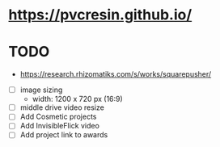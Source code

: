 # https://pvcresin.github.io/

# TODO

- https://research.rhizomatiks.com/s/works/squarepusher/

- [ ] image sizing
  - width: 1200 x 720 px (16:9)
- [ ] middle drive video resize
- [ ] Add Cosmetic projects
- [ ] Add InvisibleFlick video
- [ ] Add project link to awards
